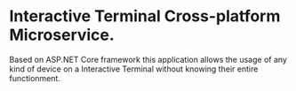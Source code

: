 # Interactive Terminal Cross-platform Microservice.

Based on ASP.NET Core framework this application allows the usage of any kind of device on a Interactive Terminal without knowing their entire functionment.
